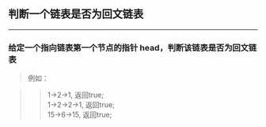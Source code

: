 ## 判断一个链表是否为回文链表

----------------------------------------

### 给定一个指向链表第一个节点的指针 head，判断该链表是否为回文链表
>例如：

>> 1->2->1, 返回true;  <br>
>> 1->2->2->1, 返回true;  <br>
>> 15->6->15, 返回true;  <br>

